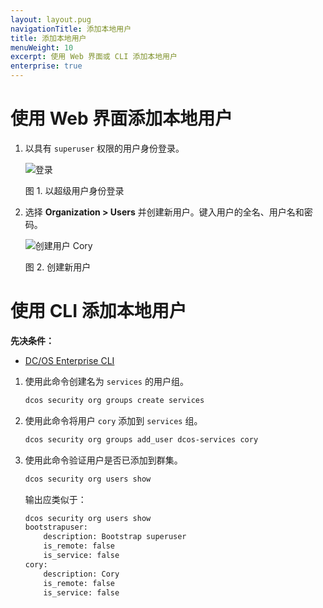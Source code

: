 ```yaml
---
layout: layout.pug
navigationTitle: 添加本地用户
title: 添加本地用户
menuWeight: 10
excerpt: 使用 Web 界面或 CLI 添加本地用户
enterprise: true
---
```



# 使用 Web 界面添加本地用户

1. 以具有 `superuser` 权限的用户身份登录。

    ![登录](/cn/1.11/img/gui-installer-login-ee.gif)

    图 1. 以超级用户身份登录

1. 选择 **Organization > Users** 并创建新用户。键入用户的全名、用户名和密码。

    ![创建用户 Cory](/cn/1.11/img/service-group3.png)

    图 2. 创建新用户


# 使用 CLI 添加本地用户

**先决条件：**
- [DC/OS Enterprise CLI](/cn/1.11/cli/enterprise-cli/)


1. 使用此命令创建名为 `services` 的用户组。

    ```bash
    dcos security org groups create services
    ```

1. 使用此命令将用户 `cory` 添加到 `services` 组。

    ```bash
    dcos security org groups add_user dcos-services cory
    ```

1. 使用此命令验证用户是否已添加到群集。

    ```bash
    dcos security org users show
    ```

    输出应类似于：

    ```bash
    dcos security org users show
    bootstrapuser:
        description: Bootstrap superuser
        is_remote: false
        is_service: false
    cory:
        description: Cory
        is_remote: false
        is_service: false
    ```
